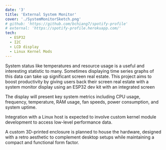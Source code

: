```yaml
---
date: '3'
title: 'External System Monitor'
cover: './SystemMonitorSketch.png'
# github: 'https://github.com/bchiang7/spotify-profile'
# external: 'https://spotify-profile.herokuapp.com/'
tech:
  - ESP32
  - I2C
  - LCD display
  - Linux Kernel Mods
---
```


System status like temperatures and resource usage is a useful and interesting statistic to many. Sometimes displaying time series graphs of this data can take up significant screen real estate. This project aims to boost productivity by giving users back their screen real estate with a system monitor display using an ESP32 dev kit with an integrated screen

The display will present key system metrics including CPU usage, frequency, temperature, RAM usage, fan speeds, power consumption, and system uptime.

Integration with a Linux host is expected to involve custom kernel module development to access low-level performance data.

A custom 3D-printed enclosure is planned to house the hardware, designed with a retro aesthetic to complement desktop setups while maintaining a compact and functional form factor.
